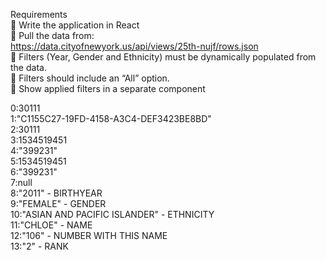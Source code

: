 Requirements  
 Write the application in React  
 Pull the data from:  
https://data.cityofnewyork.us/api/views/25th-nujf/rows.json  
 Filters (Year, Gender and Ethnicity) must be dynamically populated from the data.  
 Filters should include an “All” option.  
 Show applied filters in a separate component   


0:30111  
1:"C1155C27-19FD-4158-A3C4-DEF3423BE8BD"  
2:30111  
3:1534519451  
4:"399231"  
5:1534519451  
6:"399231"  
7:null  
8:"2011" - BIRTHYEAR  
9:"FEMALE" - GENDER  
10:"ASIAN AND PACIFIC ISLANDER" - ETHNICITY  
11:"CHLOE" - NAME  
12:"106" - NUMBER WITH THIS NAME   
13:"2" - RANK